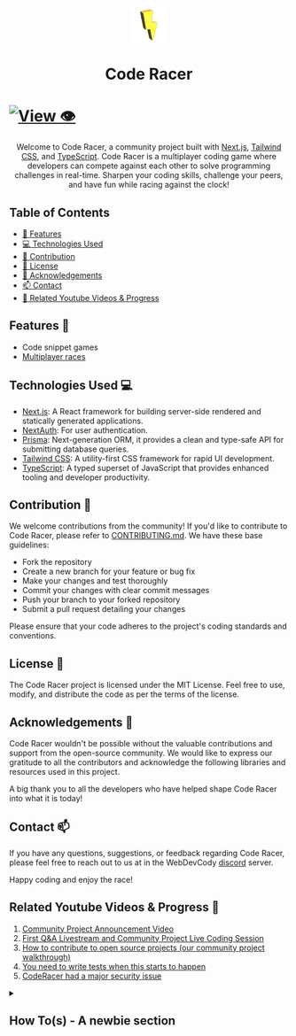 <div align="center" >
  <img src="./packages/app/public/static/logo.png" width="60" alt="code-racer-logo">
  <br/>
  <h1>Code Racer</h1>
</div>

# [![View 👁️](https://img.shields.io/badge/Website-View%20🌐-red?style=for-the-badge&logo=appveyor)](https://code-racer-eight.vercel.app/)
 
<div align="center">
  Welcome to Code Racer, a community project built with <a href="https://nextjs.org/">Next.js</a>, <a href="https://tailwindcss.com">Tailwind CSS</a>, and <a href="https://www.typescriptlang.org">TypeScript</a>.
  Code Racer is a multiplayer coding game where developers can compete against each other to solve programming challenges in real-time. Sharpen your coding skills, challenge your peers, and have fun while racing against the clock!
</div>


## Table of Contents

- [:rocket: Features](#features)
- [:computer: Technologies Used](#technologies-used)
- [:raised_hands: Contribution](#contribution)
- [:scroll: License](#license)
- [:clap: Acknowledgements](#acknowledgements)
- [:mailbox: Contact](#contact)
- [:movie_camera: Related Youtube Videos & Progress](#related-youtube-videos--progress)

## Features :rocket:

- Code snippet games
- [Multiplayer races](./packages/wss/README.md)

## Technologies Used :computer:

- [Next.js](https://nextjs.org): A React framework for building server-side rendered and statically generated applications.
- [NextAuth](https://next-auth.js.org): For user authentication.
- [Prisma](https://www.prisma.io): Next-generation ORM, it provides a clean and type-safe API for submitting database queries.
- [Tailwind CSS](https://tailwindcss.com): A utility-first CSS framework for rapid UI development.
- [TypeScript](https://www.typescriptlang.org): A typed superset of JavaScript that provides enhanced tooling and developer productivity.

## Contribution :raised_hands:

We welcome contributions from the community! If you'd like to contribute to Code Racer, please refer to [CONTRIBUTING.md](./CONTRIBUTING.md). We have these base guidelines:

- Fork the repository
- Create a new branch for your feature or bug fix
- Make your changes and test thoroughly
- Commit your changes with clear commit messages
- Push your branch to your forked repository
- Submit a pull request detailing your changes

Please ensure that your code adheres to the project's coding standards and conventions.

## License :scroll:

The Code Racer project is licensed under the MIT License. Feel free to use, modify, and distribute the code as per the terms of the license.

## Acknowledgements :clap:

Code Racer wouldn't be possible without the valuable contributions and support from the open-source community. We would like to express our gratitude to all the contributors and acknowledge the following libraries and resources used in this project.

A big thank you to all the developers who have helped shape Code Racer into what it is today!

## Contact :mailbox:

If you have any questions, suggestions, or feedback regarding Code Racer, please feel free to reach out to us at in the WebDevCody [discord](https://discord.gg/4kGbBaa) server.

Happy coding and enjoy the race!

## Related Youtube Videos & Progress :movie_camera:

1. [Community Project Announcement Video](https://www.youtube.com/watch?v=-n6tV3RPjGc)
2. [First Q&A Livestream and Community Project Live Coding Session](https://www.youtube.com/watch?v=BQXXBsHXfak)
3. [How to contribute to open source projects (our community project walkthrough)](https://www.youtube.com/watch?v=dLRA1lffWBw)
4. [You need to write tests when this starts to happen](https://www.youtube.com/watch?v=PzrhclEQp-M)
5. [CodeRacer had a major security issue](https://www.youtube.com/watch?v=FigpqBGqwK4)

<details>
  <summary>
    <h2>How To(s) - A newbie section</h2>
  </summary>

### Check the logs of Post

> Run the command - `docker logs --follow code-racer-postgres`

</details>

